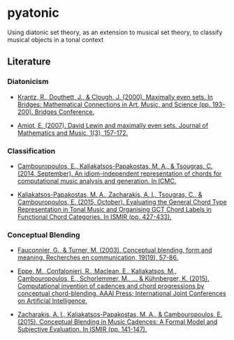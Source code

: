 # pyatonic
Using diatonic set theory, as an extension to musical set theory, to classify musical objects in a tonal context

## Literature

### Diatonicism

- [Krantz, R., Douthett, J., & Clough, J. (2000). Maximally even sets. In Bridges: Mathematical Connections in Art, Music, and Science (pp. 193-200). Bridges Conference.](https://www.researchgate.net/profile/Richard_Krantz/publication/235420612_Maximally_Even_Sets_A_Discovery_in_Mathemtical_Music_Theory_is_Found_to_Apply_in_Physics/links/591f64060f7e9b99793c5658/Maximally-Even-Sets-A-Discovery-in-Mathemtical-Music-Theory-is-Found-to-Apply-in-Physics.pdf)

- [Amiot, E. (2007). David Lewin and maximally even sets. Journal of Mathematics and Music, 1(3), 157-172.](https://www.researchgate.net/profile/Emmanuel_Amiot2/publication/215646547_David_Lewin_and_maximally_even_sets/links/562a1d5908ae22b170316948.pdf)


### Classification

- [Cambouropoulos, E., Kaliakatsos-Papakostas, M. A., & Tsougras, C. (2014, September). An idiom-independent representation of chords for computational music analysis and generation. In ICMC.](https://www.researchgate.net/profile/Emilios_Cambouropoulos/publication/266614715_An_Idiom-independent_Representation_of_Chords_for_Computational_Music_Analysis_and_Generation/links/54354b240cf2bf1f1f286e3e.pdf)

- [Kaliakatsos-Papakostas, M. A., Zacharakis, A. I., Tsougras, C., & Cambouropoulos, E. (2015, October). Evaluating the General Chord Type Representation in Tonal Music and Organising GCT Chord Labels in Functional Chord Categories. In ISMIR (pp. 427-433).](https://pdfs.semanticscholar.org/5554/1811ba9f128c3d2c64f3b32d2a1f777c4135.pdf)


### Conceptual Blending

- [Fauconnier, G., & Turner, M. (2003). Conceptual blending, form and meaning. Recherches en communication, 19(19), 57-86.](http://sites.uclouvain.be/rec/index.php/rec/article/viewFile/5191/4921)

- [Eppe, M., Confalonieri, R., Maclean, E., Kaliakatsos, M., Cambouropoulos, E., Schorlemmer, M., ... & Kühnberger, K. (2015). Computational invention of cadences and chord progressions by conceptual chord-blending. AAAI Press; International Joint Conferences on Artificial Intelligence.](http://www.aaai.org/ocs/index.php/IJCAI/IJCAI15/paper/download/11139/11003)

- [Zacharakis, A. I., Kaliakatsos-Papakostas, M. A., & Cambouropoulos, E. (2015). Conceptual Blending in Music Cadences: A Formal Model and Subjective Evaluation. In ISMIR (pp. 141-147).](https://www.coinvent.uni-osnabrueck.de/fileadmin/publications/Zacharakis_et_al_ISMIR15.pdf)
